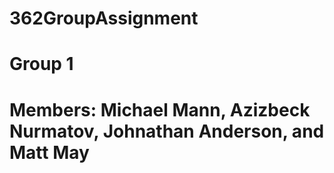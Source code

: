 # 362GroupAssignment

# Group 1
# Members: Michael Mann, Azizbeck Nurmatov, Johnathan Anderson, and Matt May
